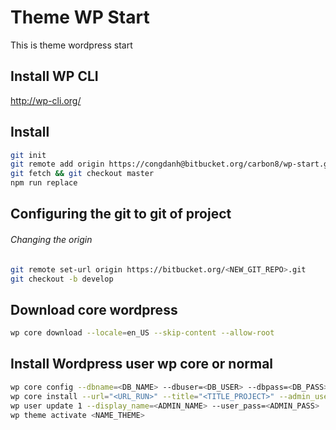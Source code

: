 # Theme WP Start
This is theme wordpress start

## Install WP CLI
http://wp-cli.org/

## Install
```sh
git init
git remote add origin https://congdanh@bitbucket.org/carbon8/wp-start.git
git fetch && git checkout master
npm run replace

```
## Configuring the git to git of project
###### Changing the origin
```sh
git remote set-url origin https://bitbucket.org/<NEW_GIT_REPO>.git
git checkout -b develop

```
## Download core wordpress
```sh
wp core download --locale=en_US --skip-content --allow-root

```
## Install Wordpress user wp core or normal
```sh
wp core config --dbname=<DB_NAME> --dbuser=<DB_USER> --dbpass=<DB_PASS> --dbhost=<DB_HOST> --dbprefix=<DB_PREFIX>_
wp core install --url="<URL_RUN>" --title="<TITLE_PROJECT>" --admin_user="<ADMIN_USER>" --admin_email="<ADMIN_EMAIL>"
wp user update 1 --display_name=<ADMIN_NAME> --user_pass=<ADMIN_PASS>
wp theme activate <NAME_THEME>
```